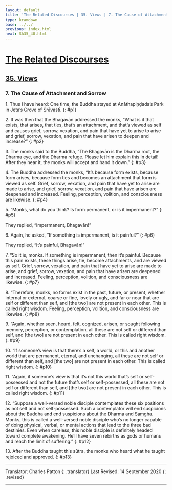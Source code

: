 ```yaml
---
layout: default
title: 'The Related Discourses | 35. Views | 7. The Cause of Attachment and Sorrow'
type: kramdown
base: ../../
previous: index.html
next: SA35_40.html
---
```


# [The Related Discourses](../index.html)
## [35. Views](index.html)
### 7. The Cause of Attachment and Sorrow

1\. Thus I have heard: One time, the Buddha stayed at Anāthapiṇḍada’s Park in Jeta’s Grove of Śrāvastī.
{: #p1}

2\. It was then that the Bhagavān addressed the monks, “What is it that exists, that arises, that ties, that’s an attachment, and that’s viewed as self and causes grief, sorrow, vexation, and pain that have yet to arise to arise and grief, sorrow, vexation, and pain that have arisen to deepen and increase?”
{: #p2}

3\. The monks said to the Buddha, “The Bhagavān is the Dharma root, the Dharma eye, and the Dharma refuge. Please let him explain this in detail! After they hear it, the monks will accept and hand it down.”
{: #p3}

4\. The Buddha addressed the monks, “It’s because form exists, because form arises, because form ties and becomes an attachment that form is viewed as self. Grief, sorrow, vexation, and pain that have yet to arise are made to arise, and grief, sorrow, vexation, and pain that have arisen are deepened and increased. Feeling, perception, volition, and consciousness are likewise.
{: #p4}

5\. “Monks, what do you think? Is form permanent, or is it impermanent?”
{: #p5}

They replied, “Impermanent, Bhagavān!”

6\. Again, he asked, “If something is impermanent, is it painful?”
{: #p6}

They replied, “It’s painful, Bhagavān!”

7\. “So it is, monks. If something is impermanent, then it’s painful. Because this pain exists, these things arise, tie, become attachments, and are viewed as self. Grief, sorrow, vexation, and pain that have yet to arise are made to arise, and grief, sorrow, vexation, and pain that have arisen are deepened and increased. Feeling, perception, volition, and consciousness are likewise.
{: #p7}

8\. “Therefore, monks, no forms exist in the past, future, or present, whether internal or external, coarse or fine, lovely or ugly, and far or near that are self or different than self, and [the two] are not present in each other. This is called right wisdom. Feeling, perception, volition, and consciousness are likewise.
{: #p8}

9\. “Again, whether seen, heard, felt, cognized, arisen, or sought following memory, perception, or contemplation, all these are not self or different than self, and [the two] are not present in each other. This is called right wisdom.
{: #p9}

10\. “If someone’s view is that there’s a self, a world, or this and another world that are permanent, eternal, and unchanging, all these are not self or different than self, and [the two] are not present in each other. This is called right wisdom.
{: #p10}

11\. “Again, if someone’s view is that it’s not this world that’s self or self-possessed and not the future that’s self or self-possessed, all these are not self or different than self, and [the two] are not present in each other. This is called right wisdom.
{: #p11}

12\. “Suppose a well-versed noble disciple contemplates these six positions as not self and not self-possessed. Such a contemplator will end suspicions about the Buddha and end suspicions about the Dharma and Saṃgha. Monks, this is called a well-versed noble disciple who’s no longer capable of doing physical, verbal, or mental actions that lead to the three bad destinies. Even when careless, this noble disciple is definitely headed toward complete awakening. He’ll have seven rebirths as gods or humans and reach the limit of suffering.”
{: #p12}

13\. After the Buddha taught this sūtra, the monks who heard what he taught rejoiced and approved.
{: #p13}

---

Translator: Charles Patton
{: .translator}
Last Revised: 14 September 2020
{: .revised}

---